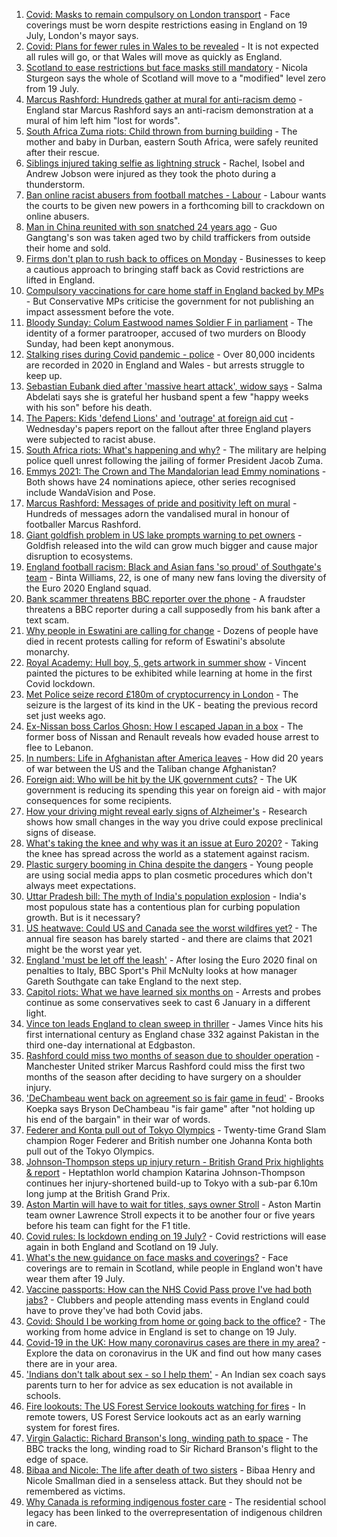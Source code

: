 1. [Covid: Masks to remain compulsory on London transport](https://www.bbc.co.uk/news/uk-england-london-57826331) - Face coverings must be worn despite restrictions easing in England on 19 July, London's mayor says.
2. [Covid: Plans for fewer rules in Wales to be revealed](https://www.bbc.co.uk/news/uk-wales-politics-57822816) - It is not expected all rules will go, or that Wales will move as quickly as England.
3. [Scotland to ease restrictions but face masks still mandatory](https://www.bbc.co.uk/news/uk-scotland-57820417) - Nicola Sturgeon says the whole of Scotland will move to a "modified" level zero from 19 July.
4. [Marcus Rashford: Hundreds gather at mural for anti-racism demo](https://www.bbc.co.uk/news/uk-england-manchester-57824639) - England star Marcus Rashford says an anti-racism demonstration at a mural of him left him "lost for words".
5. [South Africa Zuma riots: Child thrown from burning building](https://www.bbc.co.uk/news/world-africa-57818778) - The mother and baby in Durban, eastern South Africa, were safely reunited after their rescue.
6. [Siblings injured taking selfie as lightning struck](https://www.bbc.co.uk/news/uk-england-london-57825759) - Rachel, Isobel and Andrew Jobson were injured as they took the photo during a thunderstorm.
7. [Ban online racist abusers from football matches - Labour](https://www.bbc.co.uk/news/uk-politics-57828402) - Labour wants the courts to be given new powers in a forthcoming bill to crackdown on online abusers.
8. [Man in China reunited with son snatched 24 years ago](https://www.bbc.co.uk/news/world-asia-china-57815491) - Guo Gangtang's son was taken aged two by child traffickers from outside their home and sold.
9. [Firms don't plan to rush back to offices on Monday](https://www.bbc.co.uk/news/business-57820706) - Businesses to keep a cautious approach to bringing staff back as Covid restrictions are lifted in England.
10. [Compulsory vaccinations for care home staff in England backed by MPs](https://www.bbc.co.uk/news/uk-57829135) - But Conservative MPs criticise the government for not publishing an impact assessment before the vote.
11. [Bloody Sunday: Colum Eastwood names Soldier F in parliament](https://www.bbc.co.uk/news/uk-northern-ireland-57825284) - The identity of a former paratrooper, accused of two murders on Bloody Sunday, had been kept anonymous.
12. [Stalking rises during Covid pandemic - police](https://www.bbc.co.uk/news/uk-57407353) - Over 80,000 incidents are recorded in 2020 in England and Wales - but arrests struggle to keep up.
13. [Sebastian Eubank died after 'massive heart attack', widow says](https://www.bbc.co.uk/news/uk-57828270) - Salma Abdelati says she is grateful her husband spent a few "happy weeks with his son" before his death.
14. [The Papers: Kids 'defend Lions' and 'outrage' at foreign aid cut](https://www.bbc.co.uk/news/blogs-the-papers-57829949) - Wednesday's papers report on the fallout after three England players were subjected to racist abuse.
15. [South Africa riots: What's happening and why?](https://www.bbc.co.uk/news/world-africa-57828581) - The military are helping police quell unrest following the jailing of former President Jacob Zuma.
16. [Emmys 2021: The Crown and The Mandalorian lead Emmy nominations](https://www.bbc.co.uk/news/entertainment-arts-57806729) - Both shows have 24 nominations apiece, other series recognised include WandaVision and Pose.
17. [Marcus Rashford: Messages of pride and positivity left on mural](https://www.bbc.co.uk/news/uk-england-manchester-57819446) - Hundreds of messages adorn the vandalised mural in honour of footballer Marcus Rashford.
18. [Giant goldfish problem in US lake prompts warning to pet owners](https://www.bbc.co.uk/news/world-us-canada-57816922) - Goldfish released into the wild can grow much bigger and cause major disruption to ecosystems.
19. [England football racism: Black and Asian fans 'so proud' of Southgate's team](https://www.bbc.co.uk/news/newsbeat-57803412) - Binta Williams, 22, is one of many new fans loving the diversity of the Euro 2020 England squad.
20. [Bank scammer threatens BBC reporter over the phone](https://www.bbc.co.uk/news/uk-england-northamptonshire-57809349) - A fraudster threatens a BBC reporter during a call supposedly from his bank after a text scam.
21. [Why people in Eswatini are calling for change](https://www.bbc.co.uk/news/world-africa-57807153) - Dozens of people have died in recent protests calling for reform of Eswatini's absolute monarchy.
22. [Royal Academy: Hull boy, 5, gets artwork in summer show](https://www.bbc.co.uk/news/uk-england-humber-57819211) - Vincent painted the pictures to be exhibited while learning at home in the first Covid lockdown.
23. [Met Police seize record £180m of cryptocurrency in London](https://www.bbc.co.uk/news/uk-england-london-57816644) - The seizure is the largest of its kind in the UK - beating the previous record set just weeks ago.
24. [Ex-Nissan boss Carlos Ghosn: How I escaped Japan in a box](https://www.bbc.co.uk/news/business-57760993) - The former boss of Nissan and Renault reveals how evaded house arrest to flee to Lebanon.
25. [In numbers: Life in Afghanistan after America leaves](https://www.bbc.co.uk/news/world-asia-57767067) - How did 20 years of war between the US and the Taliban change Afghanistan?
26. [Foreign aid: Who will be hit by the UK government cuts?](https://www.bbc.co.uk/news/57362816) - The UK government is reducing its spending this year on foreign aid - with major consequences for some recipients.
27. [How your driving might reveal early signs of Alzheimer's](https://www.bbc.co.uk/news/business-57670006) - Research shows how small changes in the way you drive could expose preclinical signs of disease.
28. [What's taking the knee and why was it an issue at Euro 2020?](https://www.bbc.co.uk/news/explainers-53098516) - Taking the knee has spread across the world as a statement against racism.
29. [Plastic surgery booming in China despite the dangers](https://www.bbc.co.uk/news/world-asia-china-57691525) - Young people are using social media apps to plan cosmetic procedures which don't always meet expectations.
30. [Uttar Pradesh bill: The myth of India's population explosion](https://www.bbc.co.uk/news/world-asia-india-57801764) - India's most populous state has a contentious plan for curbing population growth. But is it necessary?
31. [US heatwave: Could US and Canada see the worst wildfires yet?](https://www.bbc.co.uk/news/57770728) - The annual fire season has barely started - and there are claims that 2021 might be the worst year yet.
32. [England 'must be let off the leash'](https://www.bbc.co.uk/sport/football/57807877) - After losing the Euro 2020 final on penalties to Italy, BBC Sport's Phil McNulty looks at how manager Gareth Southgate can take England to the next step.
33. [Capitol riots: What we have learned six months on](https://www.bbc.co.uk/news/world-us-canada-57753708) - Arrests and probes continue as some conservatives seek to cast 6 January in a different light.
34. [Vince ton leads England to clean sweep in thriller](https://www.bbc.co.uk/sport/cricket/57823109) - James Vince hits his first international century as England chase 332 against Pakistan in the third one-day international at Edgbaston.
35. [Rashford could miss two months of season due to shoulder operation](https://www.bbc.co.uk/sport/football/57829927) - Manchester United striker Marcus Rashford could miss the first two months of the season after deciding to have surgery on a shoulder injury.
36. ['DeChambeau went back on agreement so is fair game in feud'](https://www.bbc.co.uk/sport/golf/57826438) - Brooks Koepka says Bryson DeChambeau "is fair game" after "not holding up his end of the bargain" in their war of words.
37. [Federer and Konta pull out of Tokyo Olympics](https://www.bbc.co.uk/sport/tennis/57825935) - Twenty-time Grand Slam champion Roger Federer and British number one Johanna Konta both pull out of the Tokyo Olympics.
38. [Johnson-Thompson steps up injury return - British Grand Prix highlights & report](https://www.bbc.co.uk/sport/athletics/57824705) - Heptathlon world champion Katarina Johnson-Thompson continues her injury-shortened build-up to Tokyo with a sub-par 6.10m long jump at the British Grand Prix.
39. [Aston Martin will have to wait for titles, says owner Stroll](https://www.bbc.co.uk/sport/formula1/57808355) - Aston Martin team owner Lawrence Stroll expects it to be another four or five years before his team can fight for the F1 title.
40. [Covid rules: Is lockdown ending on 19 July?](https://www.bbc.co.uk/news/explainers-52530518) - Covid restrictions will ease again in both England and Scotland on 19 July.
41. [What's the new guidance on face masks and coverings?](https://www.bbc.co.uk/news/health-51205344) - Face coverings are to remain in Scotland, while people in England won't have wear them after 19 July.
42. [Vaccine passports: How can the NHS Covid Pass prove I've had both jabs?](https://www.bbc.co.uk/news/explainers-55718553) - Clubbers and people attending mass events in England could have to prove they've had both Covid jabs.
43. [Covid: Should I be working from home or going back to the office?](https://www.bbc.co.uk/news/business-52567567) - The working from home advice in England is set to change on 19 July.
44. [Covid-19 in the UK: How many coronavirus cases are there in my area?](https://www.bbc.co.uk/news/uk-51768274) - Explore the data on coronavirus in the UK and find out how many cases there are in your area.
45. ['Indians don't talk about sex - so I help them'](https://www.bbc.co.uk/news/stories-56838660) - An Indian sex coach says parents turn to her for advice as sex education is not available in schools.
46. [Fire lookouts: The US Forest Service lookouts watching for fires](https://www.bbc.co.uk/news/world-us-canada-57626403) - In remote towers, US Forest Service lookouts act as an early warning system for forest fires.
47. [Virgin Galactic: Richard Branson's long, winding path to space](https://www.bbc.co.uk/news/science-environment-57798167) - The BBC tracks the long, winding road to Sir Richard Branson's flight to the edge of space.
48. [Bibaa and Nicole: The life after death of two sisters](https://www.bbc.co.uk/news/uk-england-london-57679755) - Bibaa Henry and Nicole Smallman died in a senseless attack. But they should not be remembered as victims.
49. [Why Canada is reforming indigenous foster care](https://www.bbc.co.uk/news/world-us-canada-57646170) - The residential school legacy has been linked to the overrepresentation of indigenous children in care.
